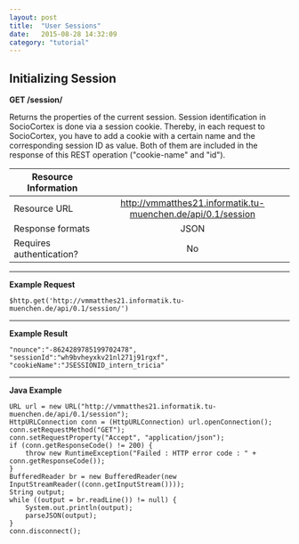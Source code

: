 ```yaml
---
layout: post
title:  "User Sessions"
date:   2015-08-28 14:32:09
category: "tutorial"
---
```


Initializing Session
--------------------

**GET /session/**

Returns the properties of the current session. 
Session identification in SocioCortex is done via a session cookie. Thereby, in each request to SocioCortex, you have to add a cookie with a certain name and the corresponding session ID as value. Both of them are included in the response of this REST operation ("cookie-name" and "id").

| Resource Information | |
| ------------- |:-------------:|
| Resource URL | http://vmmatthes21.informatik.tu-muenchen.de/api/0.1/session       |
| Response formats | JSON       |
| Requires authentication? | No |

----------
**Example Request**

    $http.get('http://vmmatthes21.informatik.tu-muenchen.de/api/0.1/session/')

----------
**Example Result**

    "nounce":"-8624289785199702478",
    "sessionId":"wh9bvheyxkv21nl271j91rgxf",
    "cookieName":"JSESSIONID_intern_tricia"

----------
**Java Example**

    URL url = new URL("http://vmmatthes21.informatik.tu-muenchen.de/api/0.1/session");
    HttpURLConnection conn = (HttpURLConnection) url.openConnection();
    conn.setRequestMethod("GET");
    conn.setRequestProperty("Accept", "application/json");
    if (conn.getResponseCode() != 200) {
        throw new RuntimeException("Failed : HTTP error code : " + conn.getResponseCode());
    }
    BufferedReader br = new BufferedReader(new InputStreamReader((conn.getInputStream())));
    String output;
    while ((output = br.readLine()) != null) {
        System.out.println(output);
        parseJSON(output);
    }
    conn.disconnect();